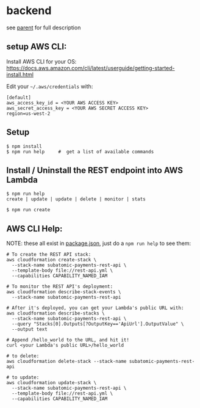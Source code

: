
# backend
see [parent](../../..) for full description

## setup AWS CLI:

Install AWS CLI for your OS:
https://docs.aws.amazon.com/cli/latest/userguide/getting-started-install.html

Edit your `~/.aws/credentials` with:
```
[default]
aws_access_key_id = <YOUR AWS ACCESS KEY>
aws_secret_access_key = <YOUR AWS SECRET ACCESS KEY>
region=us-west-2
```

## Setup
```
$ npm install
$ npm run help     #  get a list of available commands
```

## Install / Uninstall the REST endpoint into AWS Lambda

```
$ npm run help
create | update | update | delete | monitor | stats

$ npm run create
```

## AWS CLI Help:
NOTE:  these all exist in [package.json](package.json), just do a `npm run help` to see them:
```
# To create the REST API stack:
aws cloudformation create-stack \
  --stack-name subatomic-payments-rest-api \
  --template-body file://rest-api.yml \
  --capabilities CAPABILITY_NAMED_IAM

# To monitor the REST API's deployment:
aws cloudformation describe-stack-events \
  --stack-name subatomic-payments-rest-api

# After it's deployed, you can get your Lambda's public URL with:
aws cloudformation describe-stacks \
  --stack-name subatomic-payments-rest-api \
  --query "Stacks[0].Outputs[?OutputKey=='ApiUrl'].OutputValue" \
  --output text

# Append /hello_world to the URL, and hit it!
curl <your Lambda's public URL>/hello_world

# to delete:
aws cloudformation delete-stack --stack-name subatomic-payments-rest-api

# to update:
aws cloudformation update-stack \
  --stack-name subatomic-payments-rest-api \
  --template-body file://rest-api.yml \
  --capabilities CAPABILITY_NAMED_IAM
```



